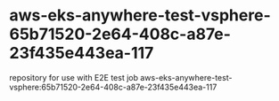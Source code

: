 # aws-eks-anywhere-test-vsphere-65b71520-2e64-408c-a87e-23f435e443ea-117
repository for use with E2E test job aws-eks-anywhere-test-vsphere:65b71520-2e64-408c-a87e-23f435e443ea-117
